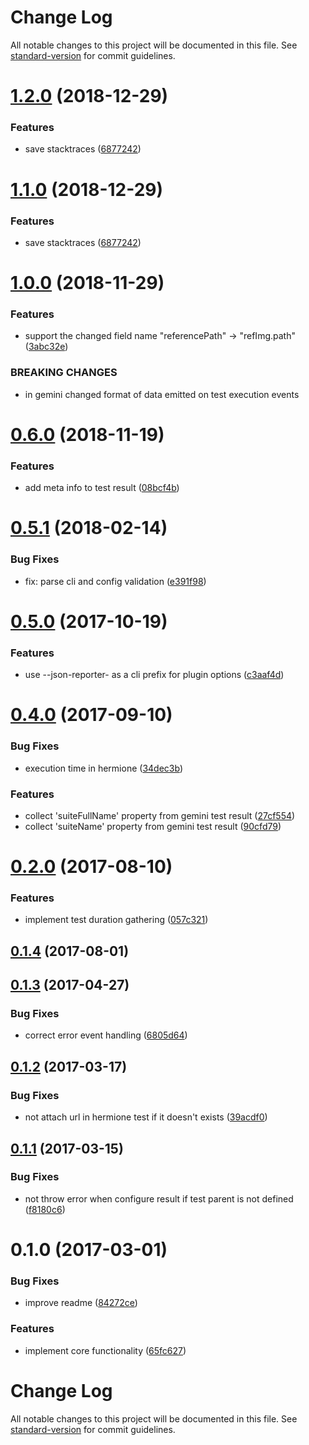 # Change Log

All notable changes to this project will be documented in this file. See [standard-version](https://github.com/conventional-changelog/standard-version) for commit guidelines.

<a name="1.2.0"></a>
# [1.2.0](https://github.com/gemini-testing/json-reporter/compare/v1.0.0...v1.2.0) (2018-12-29)


### Features

* save stacktraces ([6877242](https://github.com/gemini-testing/json-reporter/commit/6877242))



<a name="1.1.0"></a>
# [1.1.0](https://github.com/gemini-testing/json-reporter/compare/v1.0.0...v1.1.0) (2018-12-29)


### Features

* save stacktraces ([6877242](https://github.com/gemini-testing/json-reporter/commit/6877242))



<a name="1.0.0"></a>
# [1.0.0](https://github.com/gemini-testing/json-reporter/compare/v0.6.0...v1.0.0) (2018-11-29)


### Features

* support the changed field name "referencePath" -> "refImg.path" ([3abc32e](https://github.com/gemini-testing/json-reporter/commit/3abc32e))


### BREAKING CHANGES

* in gemini changed format of data emitted on test execution events



<a name="0.6.0"></a>
# [0.6.0](https://github.com/gemini-testing/json-reporter/compare/v0.5.1...v0.6.0) (2018-11-19)


### Features

* add meta info to test result ([08bcf4b](https://github.com/gemini-testing/json-reporter/commit/08bcf4b))



<a name="0.5.1"></a>
# [0.5.1](https://github.com/gemini-testing/json-reporter/compare/v0.5.0...v0.5.1) (2018-02-14)


### Bug Fixes

* fix: parse cli and config validation ([e391f98](https://github.com/gemini-testing/json-reporter/commit/e391f9867871d593dc0edeb49a6c479f556713da))



<a name="0.5.0"></a>
# [0.5.0](https://github.com/gemini-testing/json-reporter/compare/v0.4.0...v0.5.0) (2017-10-19)


### Features

* use --json-reporter- as a cli prefix for plugin options ([c3aaf4d](https://github.com/gemini-testing/json-reporter/commit/c3aaf4d))



<a name="0.4.0"></a>
# [0.4.0](https://github.com/gemini-testing/json-reporter/compare/v0.2.0...v0.4.0) (2017-09-10)


### Bug Fixes

* execution time in hermione ([34dec3b](https://github.com/gemini-testing/json-reporter/commit/34dec3b))


### Features

* collect 'suiteFullName' property from gemini test result ([27cf554](https://github.com/gemini-testing/json-reporter/commit/27cf554))
* collect 'suiteName' property from gemini test result ([90cfd79](https://github.com/gemini-testing/json-reporter/commit/90cfd79))



<a name="0.2.0"></a>
# [0.2.0](https://github.com/gemini-testing/json-reporter/compare/v0.1.3...v0.2.0) (2017-08-10)


### Features

* implement test duration gathering ([057c321](https://github.com/gemini-testing/json-reporter/commit/057c321))



<a name="0.1.4"></a>
## [0.1.4](https://github.com/gemini-testing/json-reporter/compare/v0.1.3...v0.1.4) (2017-08-01)



<a name="0.1.3"></a>
## [0.1.3](https://github.com/gemini-testing/json-reporter/compare/v0.1.2...v0.1.3) (2017-04-27)


### Bug Fixes

* correct error event handling ([6805d64](https://github.com/gemini-testing/json-reporter/commit/6805d64))



<a name="0.1.2"></a>
## [0.1.2](https://github.com/gemini-testing/json-reporter/compare/v0.1.1...v0.1.2) (2017-03-17)


### Bug Fixes

* not attach url in hermione test if it doesn't exists ([39acdf0](https://github.com/gemini-testing/json-reporter/commit/39acdf0))



<a name="0.1.1"></a>
## [0.1.1](https://github.com/gemini-testing/json-reporter/compare/v0.1.0...v0.1.1) (2017-03-15)


### Bug Fixes

* not throw error when configure result if test parent is not defined ([f8180c6](https://github.com/gemini-testing/json-reporter/commit/f8180c6))



<a name="0.1.0"></a>
# 0.1.0 (2017-03-01)


### Bug Fixes

* improve readme ([84272ce](https://github.com/gemini-testing/json-reporter/commit/84272ce))


### Features

* implement core functionality ([65fc627](https://github.com/gemini-testing/json-reporter/commit/65fc627))



# Change Log

All notable changes to this project will be documented in this file. See [standard-version](https://github.com/conventional-changelog/standard-version) for commit guidelines.
